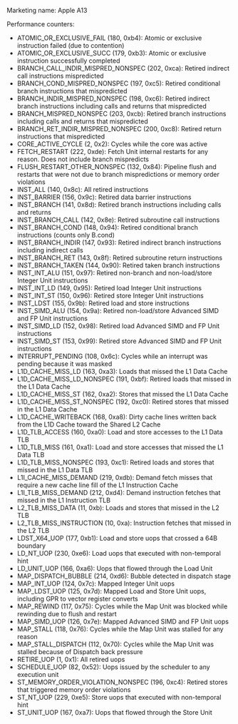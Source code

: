 Marketing name: Apple A13

Performance counters:
- ATOMIC_OR_EXCLUSIVE_FAIL (180, 0xb4): Atomic or exclusive instruction failed (due to contention)
- ATOMIC_OR_EXCLUSIVE_SUCC (179, 0xb3): Atomic or exclusive instruction successfully completed
- BRANCH_CALL_INDIR_MISPRED_NONSPEC (202, 0xca): Retired indirect call instructions mispredicted
- BRANCH_COND_MISPRED_NONSPEC (197, 0xc5): Retired conditional branch instructions that mispredicted
- BRANCH_INDIR_MISPRED_NONSPEC (198, 0xc6): Retired indirect branch instructions including calls and returns that mispredicted
- BRANCH_MISPRED_NONSPEC (203, 0xcb): Retired branch instructions including calls and returns that mispredicted
- BRANCH_RET_INDIR_MISPRED_NONSPEC (200, 0xc8): Retired return instructions that mispredicted
- CORE_ACTIVE_CYCLE (2, 0x2): Cycles while the core was active
- FETCH_RESTART (222, 0xde): Fetch Unit internal restarts for any reason. Does not include branch mispredicts
- FLUSH_RESTART_OTHER_NONSPEC (132, 0x84): Pipeline flush and restarts that were not due to branch mispredictions or memory order violations
- INST_ALL (140, 0x8c): All retired instructions
- INST_BARRIER (156, 0x9c): Retired data barrier instructions
- INST_BRANCH (141, 0x8d): Retired branch instructions including calls and returns
- INST_BRANCH_CALL (142, 0x8e): Retired subroutine call instructions
- INST_BRANCH_COND (148, 0x94): Retired conditional branch instructions (counts only B.cond)
- INST_BRANCH_INDIR (147, 0x93): Retired indirect branch instructions including indirect calls
- INST_BRANCH_RET (143, 0x8f): Retired subroutine return instructions
- INST_BRANCH_TAKEN (144, 0x90): Retired taken branch instructions
- INST_INT_ALU (151, 0x97): Retired non-branch and non-load/store Integer Unit instructions
- INST_INT_LD (149, 0x95): Retired load Integer Unit instructions
- INST_INT_ST (150, 0x96): Retired store Integer Unit instructions
- INST_LDST (155, 0x9b): Retired load and store instructions
- INST_SIMD_ALU (154, 0x9a): Retired non-load/store Advanced SIMD and FP Unit instructions
- INST_SIMD_LD (152, 0x98): Retired load Advanced SIMD and FP Unit instructions
- INST_SIMD_ST (153, 0x99): Retired store Advanced SIMD and FP Unit instructions
- INTERRUPT_PENDING (108, 0x6c): Cycles while an interrupt was pending because it was masked
- L1D_CACHE_MISS_LD (163, 0xa3): Loads that missed the L1 Data Cache
- L1D_CACHE_MISS_LD_NONSPEC (191, 0xbf): Retired loads that missed in the L1 Data Cache
- L1D_CACHE_MISS_ST (162, 0xa2): Stores that missed the L1 Data Cache
- L1D_CACHE_MISS_ST_NONSPEC (192, 0xc0): Retired stores that missed in the L1 Data Cache
- L1D_CACHE_WRITEBACK (168, 0xa8): Dirty cache lines written back from the L1D Cache toward the Shared L2 Cache
- L1D_TLB_ACCESS (160, 0xa0): Load and store accesses to the L1 Data TLB
- L1D_TLB_MISS (161, 0xa1): Load and store accesses that missed the L1 Data TLB
- L1D_TLB_MISS_NONSPEC (193, 0xc1): Retired loads and stores that missed in the L1 Data TLB
- L1I_CACHE_MISS_DEMAND (219, 0xdb): Demand fetch misses that require a new cache line fill of the L1 Instruction Cache
- L1I_TLB_MISS_DEMAND (212, 0xd4): Demand instruction fetches that missed in the L1 Instruction TLB
- L2_TLB_MISS_DATA (11, 0xb): Loads and stores that missed in the L2 TLB
- L2_TLB_MISS_INSTRUCTION (10, 0xa): Instruction fetches that missed in the L2 TLB
- LDST_X64_UOP (177, 0xb1): Load and store uops that crossed a 64B boundary
- LD_NT_UOP (230, 0xe6): Load uops that executed with non-temporal hint
- LD_UNIT_UOP (166, 0xa6): Uops that flowed through the Load Unit
- MAP_DISPATCH_BUBBLE (214, 0xd6): Bubble detected in dispatch stage
- MAP_INT_UOP (124, 0x7c): Mapped Integer Unit uops
- MAP_LDST_UOP (125, 0x7d): Mapped Load and Store Unit uops, including GPR to vector register converts
- MAP_REWIND (117, 0x75): Cycles while the Map Unit was blocked while rewinding due to flush and restart
- MAP_SIMD_UOP (126, 0x7e): Mapped Advanced SIMD and FP Unit uops
- MAP_STALL (118, 0x76): Cycles while the Map Unit was stalled for any reason
- MAP_STALL_DISPATCH (112, 0x70): Cycles while the Map Unit was stalled because of Dispatch back pressure
- RETIRE_UOP (1, 0x1): All retired uops
- SCHEDULE_UOP (82, 0x52): Uops issued by the scheduler to any execution unit
- ST_MEMORY_ORDER_VIOLATION_NONSPEC (196, 0xc4): Retired stores that triggered memory order violations
- ST_NT_UOP (229, 0xe5): Store uops that executed with non-temporal hint
- ST_UNIT_UOP (167, 0xa7): Uops that flowed through the Store Unit
